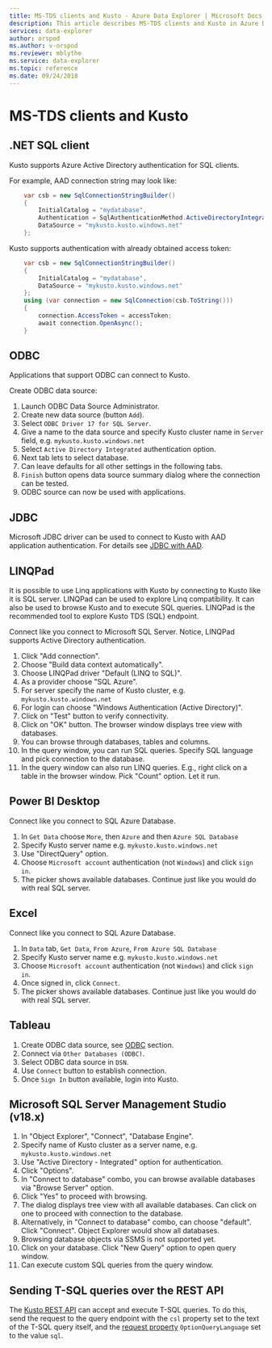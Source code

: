 ```yaml
---
title: MS-TDS clients and Kusto - Azure Data Explorer | Microsoft Docs
description: This article describes MS-TDS clients and Kusto in Azure Data Explorer.
services: data-explorer
author: orspod
ms.author: v-orspod
ms.reviewer: mblythe
ms.service: data-explorer
ms.topic: reference
ms.date: 09/24/2018
---
```

# MS-TDS clients and Kusto

## .NET SQL client

Kusto supports Azure Active Directory authentication for SQL clients.

For example, AAD connection string may look like:
```csharp
    var csb = new SqlConnectionStringBuilder()
    {
        InitialCatalog = "mydatabase",
        Authentication = SqlAuthenticationMethod.ActiveDirectoryIntegrated,
        DataSource = "mykusto.kusto.windows.net"
    };
```


Kusto supports authentication with already obtained access token:
```csharp
    var csb = new SqlConnectionStringBuilder()
    {
        InitialCatalog = "mydatabase",
        DataSource = "mykusto.kusto.windows.net"
    };
    using (var connection = new SqlConnection(csb.ToString()))
    {
        connection.AccessToken = accessToken;
        await connection.OpenAsync();
    }
```
## ODBC

Applications that support ODBC can connect to Kusto.

Create ODBC data source:
1. Launch ODBC Data Source Administrator.
2. Create new data source (button `Add`).
3. Select `ODBC Driver 17 for SQL Server`.
3. Give a name to the data source and specify Kusto cluster name in  `Server` field, e.g. `mykusto.kusto.windows.net`
4. Select `Active Directory Integrated` authentication option.
5. Next tab lets to select database.
7. Can leave defaults for all other settings in the following tabs.
8. `Finish` button opens data source summary dialog where the connection can be tested.
9. ODBC source can now be used with applications.


## JDBC

Microsoft JDBC driver can be used to connect to Kusto with AAD application authentication. For details see [JDBC with AAD](./aad.md#jdbc).



## LINQPad

It is possible to use Linq applications with Kusto by connecting to Kusto like it is SQL server.
LINQPad can be used to explore Linq compatibility. It can also be used to browse Kusto and to execute SQL queries.
LINQPad is the recommended tool to explore Kusto TDS (SQL) endpoint.

Connect like you connect to Microsoft SQL Server. Notice, LINQPad supports Active Directory authentication.

1. Click "Add connection".
2. Choose "Build data context automatically".
3. Choose LINQPad driver "Default (LINQ to SQL)".
4. As a provider choose "SQL Azure".
5. For server specify the name of Kusto cluster, e.g. `mykusto.kusto.windows.net`
6. For login can choose "Windows Authentication (Active Directory)".
7. Click on "Test" button to verify connectivity.
8. Click on "OK" button. The browser window displays tree view with databases.
9. You can browse through databases, tables and columns.
10. In the query window, you can run SQL queries. Specify SQL language and pick connection to the database.
11. In the query window can also run LINQ queries. E.g., right click on a table in the browser window. Pick "Count" option. Let it run.

## Power BI Desktop

Connect like you connect to SQL Azure Database.

1. In `Get Data` choose `More`, then `Azure` and then `Azure SQL Database`
2. Specify Kusto server name e.g. `mykusto.kusto.windows.net`
3. Use "DirectQuery" option.
4. Choose `Microsoft account` authentication (not `Windows`) and click `sign in`.
5. The picker shows available databases. Continue just like you would do with real SQL server.

## Excel

Connect like you connect to SQL Azure Database.

1. In `Data` tab, `Get Data`, `From Azure`, `From Azure SQL Database`
2. Specify Kusto server name e.g. `mykusto.kusto.windows.net`
3. Choose `Microsoft account` authentication (not `Windows`) and click `sign in`.
4. Once signed in, click `Connect`.
5. The picker shows available databases. Continue just like you would do with real SQL server.

## Tableau

1. Create ODBC data source, see [ODBC](./clients.md#odbc) section.
2. Connect via `Other Databases (ODBC)`.
3. Select ODBC data source in `DSN`.
4. Use `Connect` button to establish connection.
5. Once `Sign In` button available, login into Kusto.

## Microsoft SQL Server Management Studio (v18.x)

1. In "Object Explorer", "Connect", "Database Engine".
2. Specify name of Kusto cluster as a server name, e.g. `mykusto.kusto.windows.net`
3. Use "Active Directory - Integrated" option for authentication.
4. Click "Options".
5. In "Connect to database" combo, you can browse available databases via "Browse Server" option.
6. Click "Yes" to proceed with browsing.
7. The dialog displays tree view with all available databases. Can click on one to proceed with connection to the database.
8. Alternatively, in "Connect to database" combo, can choose "default". Click "Connect". Object Explorer would show all databases.
9. Browsing database objects via SSMS is not supported yet.
10. Click on your database. Click "New Query" option to open query window.
11. Can execute custom SQL queries from the query window.



## Sending T-SQL queries over the REST API

The [Kusto REST API](../rest/index.md) can accept and execute T-SQL queries.
To do this, send the request to the query endpoint with the `csl` property
set to the text of the T-SQL query itself, and the
[request property](../netfx/request-properties.md) `OptionQueryLanguage`
set to the value `sql`.
